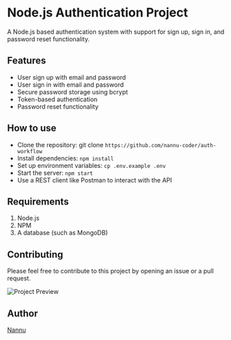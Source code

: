 # Node.js Authentication Project

A Node.js based authentication system with support for sign up, sign in, and password reset functionality.

## Features

- User sign up with email and password
- User sign in with email and password
- Secure password storage using bcrypt
- Token-based authentication
- Password reset functionality

## How to use

- Clone the repository: git clone `https://github.com/nannu-coder/auth-workflow`
- Install dependencies: `npm install`
- Set up environment variables: `cp .env.example .env`
- Start the server: `npm start`
- Use a REST client like Postman to interact with the API

## Requirements

1. Node.js
2. NPM
3. A database (such as MongoDB)

## Contributing

Please feel free to contribute to this project by opening an issue or a pull request.

![Project Preview](https://i.postimg.cc/RFrdKkBb/auth-work-flow.png)

## Author

[Nannu](https://github.com/nannu-coder)
